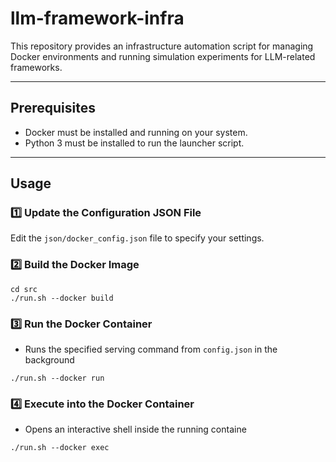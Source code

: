 # llm-framework-infra

This repository provides an infrastructure automation script for managing Docker environments and running simulation experiments for LLM-related frameworks.

---

## Prerequisites

- Docker must be installed and running on your system.
- Python 3 must be installed to run the launcher script.

---

## Usage

### 1️⃣ Update the Configuration JSON File
Edit the `json/docker_config.json` file to specify your settings.

### 2️⃣ Build the Docker Image
```
cd src
./run.sh --docker build
```

### 3️⃣ Run the Docker Container
- Runs the specified serving command from `config.json` in the background
```
./run.sh --docker run
```

### 4️⃣ Execute into the Docker Container
- Opens an interactive shell inside the running containe
```
./run.sh --docker exec
```